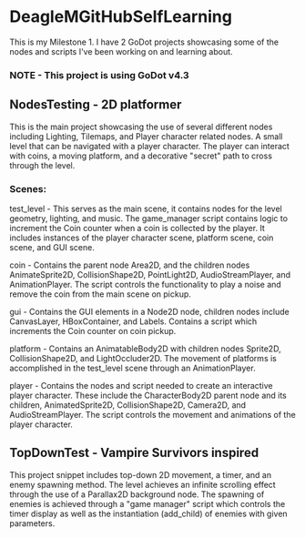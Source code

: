 # DeagleMGitHubSelfLearning
This is my Milestone 1. I have 2 GoDot projects showcasing some of the nodes and scripts I've been working on and learning about.

### NOTE - This project is using GoDot v4.3

## NodesTesting - 2D platformer
This is the main project showcasing the use of several different nodes including Lighting, Tilemaps, and Player character related nodes. A small level that can be navigated with a player character. The player can interact with coins, a moving platform, and a decorative "secret" path to cross through the level.

### Scenes:
test_level - This serves as the main scene, it contains nodes for the level geometry, lighting, and music. The game_manager script contains logic to increment the Coin counter when a coin is collected by the player. It includes instances of the player character scene, platform scene, coin scene, and GUI scene.

coin - Contains the parent node Area2D, and the children nodes AnimateSprite2D, CollisionShape2D, PointLight2D, AudioStreamPlayer, and AnimationPlayer. The script controls the functionality to play a noise and remove the coin from the main scene on pickup.

gui - Contains the GUI elements in a Node2D node, children nodes include CanvasLayer, HBoxContainer, and Labels. Contains a script which increments the Coin counter on coin pickup.

platform - Contains an AnimatableBody2D with children nodes Sprite2D, CollisionShape2D, and LightOccluder2D. The movement of platforms is accomplished in the test_level scene through an AnimationPlayer.

player - Contains the nodes and script needed to create an interactive player character. These include the CharacterBody2D parent node and its children, AnimatedSprite2D, CollisionShape2D, Camera2D, and AudioStreamPlayer. The script controls the movement and animations of the player character.



## TopDownTest - Vampire Survivors inspired
This project snippet includes top-down 2D movement, a timer, and an enemy spawning method. The level achieves an infinite scrolling effect through the use of a Parallax2D background node. The spawning of enemies is achieved through a "game manager" script which controls the timer display as well as the instantiation (add_child) of enemies with given parameters.
